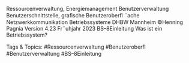 Ressourcenverwaltung, Energiemanagement
Benutzerverwaltung
Benutzerschnittstelle, graﬁsche Benutzeroberﬂ ¨ache
Netzwerkkommunikation
Betriebssysteme DHBW Mannheim ©Henning Pagnia Version 4.23 Fr¨uhjahr 2023 BS–8Einleitung Was ist ein Betriebssystem?

   Tags & Topics:
   #Ressourcenverwaltung
   #Benutzeroberﬂ
   #Benutzerverwaltung
   #BS–8Einleitung